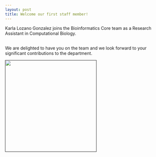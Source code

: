 ```yaml
---
layout: post
title: Welcome our first staff member!
---
```


Karla Lozano Gonzalez joins the Bioinformatics Core team as a Research Assistant in Computational Biology. 

<br>
We are delighted to have you on the team and we look forward to your significant contributions to the department.

<br>

[<img src="{{ site.baseurl }}/images/Karla.jpeg" style="width:300px;height:300px;text-align:center">]()